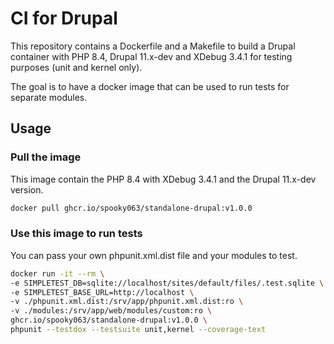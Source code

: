 # CI for Drupal

This repository contains a Dockerfile and a Makefile to build a Drupal container with PHP 8.4, Drupal 11.x-dev and XDebug 3.4.1 for testing purposes (unit and kernel only).

The goal is to have a docker image that can be used to run tests for separate modules.

## Usage

### Pull the image

This image contain the PHP 8.4 with XDebug 3.4.1 and the Drupal 11.x-dev version.

```bash
docker pull ghcr.io/spooky063/standalone-drupal:v1.0.0
```

### Use this image to run tests

You can pass your own phpunit.xml.dist file and your modules to test.

```bash
docker run -it --rm \
-e SIMPLETEST_DB=sqlite://localhost/sites/default/files/.test.sqlite \
-e SIMPLETEST_BASE_URL=http://localhost \
-v ./phpunit.xml.dist:/srv/app/phpunit.xml.dist:ro \
-v ./modules:/srv/app/web/modules/custom:ro \
ghcr.io/spooky063/standalone-drupal:v1.0.0 \
phpunit --testdox --testsuite unit,kernel --coverage-text
```